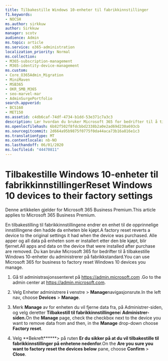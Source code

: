 ```yaml
---
title: Tilbakestille Windows 10-enheter til fabrikkinnstillinger
f1.keywords:
- NOCSH
ms.author: sirkkuw
author: Sirkkuw
manager: scotv
audience: Admin
ms.topic: article
ms.service: o365-administration
localization_priority: Normal
ms.collection:
- M365-subscription-management
- M365-identity-device-management
ms.custom:
- Core_O365Admin_Migration
- MiniMaven
- MSB365
- OKR_SMB_M365
- seo-marvel-mar
- AdminSurgePortfolio
search.appverid:
- BCS160
- MET150
ms.assetid: c4db6caf-74df-4734-b1dd-53e371c7a3c3
description: Lær hvordan du bruker Microsoft 365 for bedrifter til å tilbakestille Windows 10-enheter du administrerer, og tilbakestille dem til de opprinnelige innstillingene ved kjøp.
ms.openlocfilehash: 6b82f502f8fdcbbd2338b2a0e2ad69d230a693cb
ms.sourcegitcommit: 2d664a95b9875f0775f0da44aca73b16a816e1c3
ms.translationtype: MT
ms.contentlocale: nb-NO
ms.lasthandoff: 06/01/2020
ms.locfileid: "44470811"
---
```

# <a name="reset-windows-10-devices-to-their-factory-settings"></a><span data-ttu-id="a4ffe-103">Tilbakestille Windows 10-enheter til fabrikkinnstillinger</span><span class="sxs-lookup"><span data-stu-id="a4ffe-103">Reset Windows 10 devices to their factory settings</span></span>

<span data-ttu-id="a4ffe-104">Denne artikkelen gjelder for Microsoft 365 Business Premium.</span><span class="sxs-lookup"><span data-stu-id="a4ffe-104">This article applies to Microsoft 365 Business Premium.</span></span>

<span data-ttu-id="a4ffe-105">En tilbakestilling til fabrikkinnstillingene endrer en enhet til de opprinnelige innstillingene den hadde da enheten ble kjøpt.</span><span class="sxs-lookup"><span data-stu-id="a4ffe-105">A factory reset reverts a device to the original settings it had when the device was purchased.</span></span> <span data-ttu-id="a4ffe-106">Alle apper og all data på enheten som er installert etter den ble kjøpt, blir fjernet.</span><span class="sxs-lookup"><span data-stu-id="a4ffe-106">All apps and data on the device that were installed after purchase are removed.</span></span> <span data-ttu-id="a4ffe-107">Du kan bruke Microsoft 365 for bedrifter til å tilbakestille Windows 10-enheter du administrerer på fabrikkstandard.</span><span class="sxs-lookup"><span data-stu-id="a4ffe-107">You can use Microsoft 365 for business to factory reset Windows 10 devices you manage.</span></span>
  
1. <span data-ttu-id="a4ffe-108">Gå til administrasjonssenteret på <a href="https://go.microsoft.com/fwlink/p/?linkid=837890" target="_blank">https://admin.microsoft.com</a> .</span><span class="sxs-lookup"><span data-stu-id="a4ffe-108">Go to the admin center at <a href="https://go.microsoft.com/fwlink/p/?linkid=837890" target="_blank">https://admin.microsoft.com</a>.</span></span>
    
2. <span data-ttu-id="a4ffe-109">Velg Enheter administrere **i** venstre \> **Manage**navigasjonsrute.</span><span class="sxs-lookup"><span data-stu-id="a4ffe-109">In the left nav, choose **Devices** \> **Manage**.</span></span>

3. <span data-ttu-id="a4ffe-110">Merk **Manage** av for enheten du vil fjerne data fra, på Administrer-siden, og velg deretter **Tilbakestill til fabrikkinnstillingene**i **Administrer-siden.**</span><span class="sxs-lookup"><span data-stu-id="a4ffe-110">On the **Manage** page, check the checkbox next to the device you want to remove data from and then, in the **Manage** drop-down choose **Factory reset**.</span></span>
    
4. <span data-ttu-id="a4ffe-111">Velg \*\*Bekreft\*\*\*\*\*\*\> på ruten **Er du sikker på at du vil tilbakestille til fabrikkinnstillinger på enhetene nedenfor**.</span><span class="sxs-lookup"><span data-stu-id="a4ffe-111">On the **Are you sure you want to factory reset the devices below** pane, choose **Confirm** \> **Close**.</span></span>
    
  

